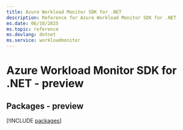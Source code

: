 ```yaml
---
title: Azure Workload Monitor SDK for .NET
description: Reference for Azure Workload Monitor SDK for .NET
ms.date: 06/10/2025
ms.topic: reference
ms.devlang: dotnet
ms.service: workloadmonitor
---
```

# Azure Workload Monitor SDK for .NET - preview
## Packages - preview
[!INCLUDE [packages](workload-monitor-index.md)]